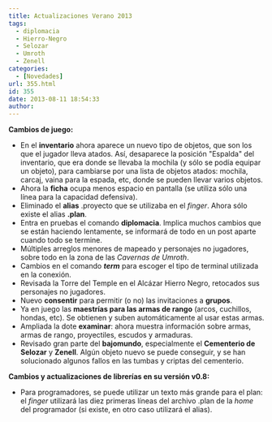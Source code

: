```yaml
---
title: Actualizaciones Verano 2013
tags:
  - diplomacia
  - Hierro-Negro
  - Selozar
  - Umroth
  - Zenell
categories:
  - [Novedades]
url: 355.html
id: 355
date: 2013-08-11 18:54:33
author:
---
```


**Cambios de juego:**

*   En el **inventario** ahora aparece un nuevo tipo de objetos, que son los que el jugador lleva atados. Así, desaparece la posición "Espalda" del inventario, que era donde se llevaba la mochila (y sólo se podía equipar un objeto), para cambiarse por una lista de objetos atados: mochila, carcaj, vaina para la espada, etc, donde se pueden llevar varios objetos.
*   Ahora la **ficha** ocupa menos espacio en pantalla (se utiliza sólo una línea para la capacidad defensiva).
*   Eliminado el **alias** .proyecto que se utilizaba en el _finger_. Ahora sólo existe el alias **.plan**.
*   Entra en pruebas el comando **diplomacia**. Implica muchos cambios que se están haciendo lentamente, se informará de todo en un post aparte cuando todo se termine.
*   Múltiples arreglos menores de mapeado y personajes no jugadores, sobre todo en la zona de las _Cavernas de Umroth_.
*   Cambios en el comando **_term_** para escoger el tipo de terminal utilizada en la conexión.
*   Revisada la Torre del Temple en el Alcázar Hierro Negro, retocados sus personajes no jugadores.
*   Nuevo **consentir** para permitir (o no) las invitaciones a **grupos**.
*   Ya en juego las **maestrías para las armas de rango** (arcos, cuchillos, hondas, etc). Se obtienen y suben automáticamente al usar estas armas.
*   Ampliada la dote **examinar**: ahora muestra información sobre armas, armas de rango, proyectiles, escudos y armaduras.
*   Revisado gran parte del **bajomundo**, especialmente el **Cementerio de Selozar** y **Zenell**. Algún objeto nuevo se puede conseguir, y se han solucionado algunos fallos en las tumbas y criptas del cementerio.

**Cambios y actualizaciones de librerías en su versión v0.8:**

*   Para programadores, se puede utilizar un texto más grande para el plan: el _finger_ utilizará las diez primeras líneas del archivo .plan de la _home_ del programador (si existe, en otro caso utilizará el alias).